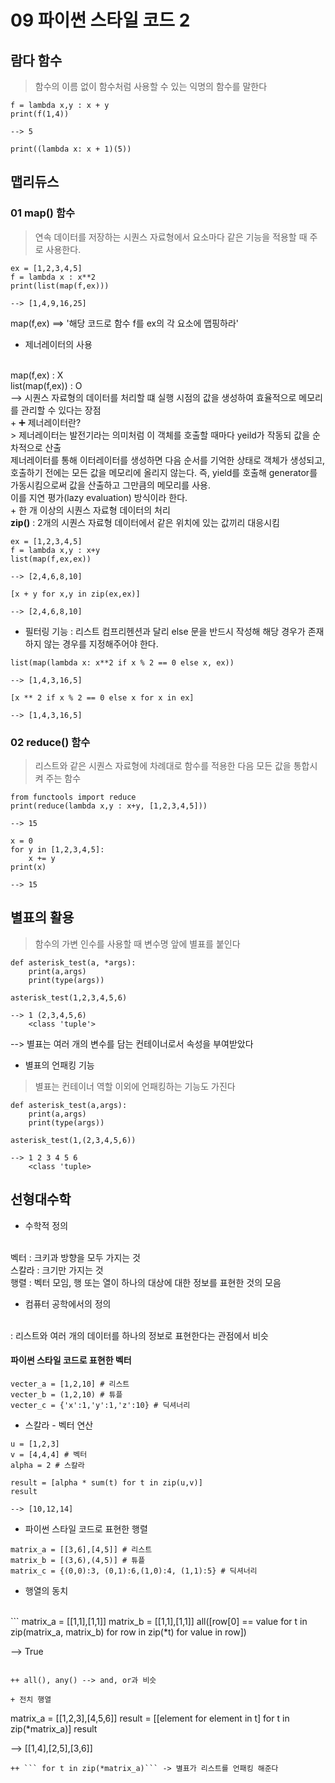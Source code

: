 # 09 파이썬 스타일 코드 2

## 람다 함수
> 함수의 이름 없이 함수처럼 사용할 수 있는 익명의 함수를 말한다

```
f = lambda x,y : x + y
print(f(1,4))

--> 5
```

```
print((lambda x: x + 1)(5))
```

## 맵리듀스

### 01 map() 함수
> 연속 데이터를 저장하는 시퀀스 자료형에서 요소마다 같은 기능을 적용할 때 주로 사용한다.

```
ex = [1,2,3,4,5]
f = lambda x : x**2
print(list(map(f,ex)))

--> [1,4,9,16,25]
```

map(f,ex) ==> '해당 코드로 함수 f를 ex의 각 요소에 맵핑하라'

+ 제너레이터의 사용
<br>
map(f,ex) : X
<br>
list(map(f,ex)) : O
<br>
--> 시퀀스 자료형의 데이터를 처리할 떄 실행 시점의 값을 생성하여 효율적으로 메모리를 관리할 수 있다는 장점 
<br>
+ ➕ 제너레이터란?
<br>
> 제너레이터는 발전기라는 의미처럼 이 객체를 호출할 때마다 yeild가 작동되 값을 순차적으로 산출
<br>
제너레이터를 통해 이터레이터를 생성하면 다음 순서를 기억한 상태로 객체가 생성되고, 호출하기 전에는 모든 값을 메모리에 올리지 않는다. 즉, yield를 호출해 generator를 가동시킴으로써 값을 산출하고 그만큼의 메모리를 사용.
<br>
이를 지연 평가(lazy evaluation) 방식이라 한다.
<br>
+ 한 개 이상의 시퀀스 자료형 데이터의 처리
<br><b>zip()</b> : 2개의 시퀀스 자료형 데이터에서 같은 위치에 있는 값끼리 대응시킴

```
ex = [1,2,3,4,5]
f = lambda x,y : x+y
list(map(f,ex,ex))

--> [2,4,6,8,10]
```

```
[x + y for x,y in zip(ex,ex)]

--> [2,4,6,8,10]
```

+ 필터링 기능
: 리스트 컴프리헨션과 달리 else 문을 반드시 작성해 해당 경우가 존재하지 않는 경우를 지정해주어야 한다.

```
list(map(lambda x: x**2 if x % 2 == 0 else x, ex))

--> [1,4,3,16,5]
```

```
[x ** 2 if x % 2 == 0 else x for x in ex]

--> [1,4,3,16,5]
```

### 02 reduce() 함수
> 리스트와 같은 시퀀스 자료형에 차례대로 함수를 적용한 다음 모든 값을 통합시켜 주는 함수

```
from functools import reduce
print(reduce(lambda x,y : x+y, [1,2,3,4,5]))

--> 15
```

```
x = 0
for y in [1,2,3,4,5]:
    x += y
print(x)

--> 15
```

## 별표의 활용
> 함수의 가변 인수를 사용할 때 변수명 앞에 별표를 붙인다

```
def asterisk_test(a, *args):
    print(a,args)
    print(type(args))

asterisk_test(1,2,3,4,5,6)

--> 1 (2,3,4,5,6)
    <class 'tuple'>
```
--> 별표는 여러 개의 변수를 담는 컨테이너로서 속성을 부여받았다

+ 별표의 언패킹 기능
> 별표는 컨테이너 역할 이외에 언패킹하는 기능도 가진다

```
def asterisk_test(a,args):
    print(a,args)
    print(type(args))

asterisk_test(1,(2,3,4,5,6))

--> 1 2 3 4 5 6
    <class 'tuple>
```

## 선형대수학
+ 수학적 정의
<br>
벡터 : 크키과 방향을 모두 가지는 것 
<br>
스칼라 : 크기만 가지는 것
<br>
행렬 : 벡터 모임, 행 또는 열이 하나의 대상에 대한 정보를 표현한 것의 모음

* 컴퓨터 공학에서의 정의
<br>
: 리스트와 여러 개의 데이터를 하나의 정보로 표현한다는 관점에서 비슷

#### 파이썬 스타일 코드로 표현한 벡터

```
vecter_a = [1,2,10] # 리스트
vecter_b = (1,2,10) # 튜플
vecter_c = {'x':1,'y':1,'z':10} # 딕셔너리
```

* 스칼라 - 벡터 연산
```
u = [1,2,3]
v = [4,4,4] # 벡터
alpha = 2 # 스칼라

result = [alpha * sum(t) for t in zip(u,v)]
result

--> [10,12,14]
```

* 파이썬 스타일 코드로 표현한 행렬
```
matrix_a = [[3,6],[4,5]] # 리스트
matrix_b = [(3,6),(4,5)] # 튜플
matrix_c = {(0,0):3, (0,1):6,(1,0):4, (1,1):5} # 딕셔너리
```

+ 행열의 동치
<br>
```
matrix_a = [[1,1],[1,1]]
matrix_b = [[1,1],[1,1]]
all([row[0] == value for t in zip(matrix_a, matrix_b) for row in zip(*t) for value in row])

--> True
```

++ all(), any() --> and, or과 비슷

+ 전치 행열
```
matrix_a = [[1,2,3],[4,5,6]]
result = [[element for element in t] for t in zip(*matrix_a)]
result

--> [[1,4],[2,5],[3,6]]
```
++ ``` for t in zip(*matrix_a)``` -> 별표가 리스트를 언패킹 해준다
